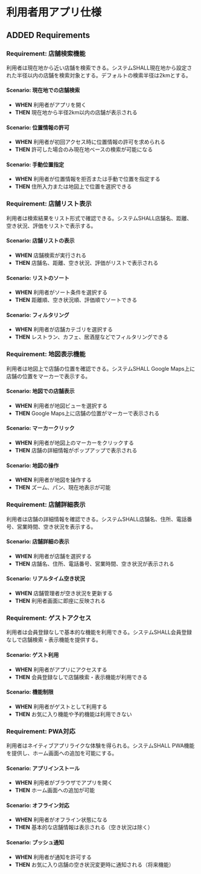 # 利用者用アプリ仕様

## ADDED Requirements

### Requirement: 店舗検索機能
利用者は現在地から近い店舗を検索できる。システムSHALL現在地から設定された半径以内の店舗を検索対象とする。デフォルトの検索半径は2kmとする。

#### Scenario: 現在地での店舗検索
- **WHEN** 利用者がアプリを開く
- **THEN** 現在地から半径2km以内の店舗が表示される

#### Scenario: 位置情報の許可
- **WHEN** 利用者が初回アクセス時に位置情報の許可を求められる
- **THEN** 許可した場合のみ現在地ベースの検索が可能になる

#### Scenario: 手動位置指定
- **WHEN** 利用者が位置情報を拒否または手動で位置を指定する
- **THEN** 住所入力または地図上で位置を選択できる

### Requirement: 店舗リスト表示
利用者は検索結果をリスト形式で確認できる。システムSHALL店舗名、距離、空き状況、評価をリストで表示する。

#### Scenario: 店舗リストの表示
- **WHEN** 店舗検索が実行される
- **THEN** 店舗名、距離、空き状況、評価がリストで表示される

#### Scenario: リストのソート
- **WHEN** 利用者がソート条件を選択する
- **THEN** 距離順、空き状況順、評価順でソートできる

#### Scenario: フィルタリング
- **WHEN** 利用者が店舗カテゴリを選択する
- **THEN** レストラン、カフェ、居酒屋などでフィルタリングできる

### Requirement: 地図表示機能
利用者は地図上で店舗の位置を確認できる。システムSHALL Google Maps上に店舗の位置をマーカーで表示する。

#### Scenario: 地図での店舗表示
- **WHEN** 利用者が地図ビューを選択する
- **THEN** Google Maps上に店舗の位置がマーカーで表示される

#### Scenario: マーカークリック
- **WHEN** 利用者が地図上のマーカーをクリックする
- **THEN** 店舗の詳細情報がポップアップで表示される

#### Scenario: 地図の操作
- **WHEN** 利用者が地図を操作する
- **THEN** ズーム、パン、現在地表示が可能

### Requirement: 店舗詳細表示
利用者は店舗の詳細情報を確認できる。システムSHALL店舗名、住所、電話番号、営業時間、空き状況を表示する。

#### Scenario: 店舗詳細の表示
- **WHEN** 利用者が店舗を選択する
- **THEN** 店舗名、住所、電話番号、営業時間、空き状況が表示される

#### Scenario: リアルタイム空き状況
- **WHEN** 店舗管理者が空き状況を更新する
- **THEN** 利用者画面に即座に反映される

### Requirement: ゲストアクセス
利用者は会員登録なしで基本的な機能を利用できる。システムSHALL会員登録なしで店舗検索・表示機能を提供する。

#### Scenario: ゲスト利用
- **WHEN** 利用者がアプリにアクセスする
- **THEN** 会員登録なしで店舗検索・表示機能が利用できる

#### Scenario: 機能制限
- **WHEN** 利用者がゲストとして利用する
- **THEN** お気に入り機能や予約機能は利用できない

### Requirement: PWA対応
利用者はネイティブアプリライクな体験を得られる。システムSHALL PWA機能を提供し、ホーム画面への追加を可能にする。

#### Scenario: アプリインストール
- **WHEN** 利用者がブラウザでアプリを開く
- **THEN** ホーム画面への追加が可能

#### Scenario: オフライン対応
- **WHEN** 利用者がオフライン状態になる
- **THEN** 基本的な店舗情報は表示される（空き状況は除く）

#### Scenario: プッシュ通知
- **WHEN** 利用者が通知を許可する
- **THEN** お気に入り店舗の空き状況変更時に通知される（将来機能）
